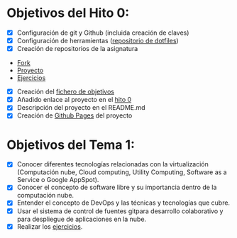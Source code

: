 # Objetivos del Hito 0:

- [x] Configuración de git y Github (incluida creación de claves)
- [x] Configuración de herramientas ([repositorio de dotfiles](https://github.com/manoliot/dotfiles))
- [x] Creación de repositorios de la asignatura
- [Fork](https://github.com/manoliot/IV-18-19)
- [Proyecto](https://github.com/manoliot/tiempo-aemet-bot)
- [Ejercicios](https://github.com/manoliot/IV-18-19-Ejercicios)
- [x] Creación del [fichero de objetivos](https://github.com/JJ/IV-18-19/blob/master/objetivos/manoliot.md)
- [x] Añadido enlace al proyecto en el [hito 0](https://github.com/JJ/IV-18-19/blob/master/proyectos/hito-0.md)
- [x] Descripción del proyecto en el README.md
- [x] Creación de [Github Pages](https://manoliot.github.io/tiempo-aemet-bot) del proyecto

# Objetivos del Tema 1:
- [x] Conocer diferentes tecnologías relacionadas con la virtualización (Computación nube, Cloud computing, Utility Computing, Software as a Service o Google AppSpot).
- [x] Conocer el concepto de software libre y su importancia dentro de la computación nube.
- [x] Entender el concepto de DevOps y las técnicas y tecnologías que cubre.
- [x] Usar el sistema de control de fuentes gitpara desarrollo colaborativo y para despliegue de aplicaciones en la nube.
- [x] Realizar los [ejercicios](https://github.com/manoliot/IV-18-19-Ejercicios/blob/master/Tema%201/ejercicios.md).
